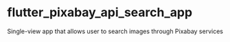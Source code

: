 # flutter_pixabay_api_search_app
Single-view app that allows user to search images through Pixabay services
